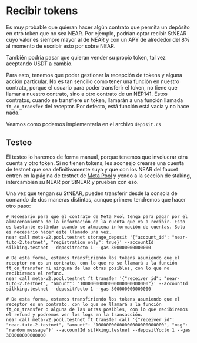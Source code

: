 # Recibir tokens
Es muy probable que quieran hacer algún contrato que permita un depósito en otro token que no sea NEAR. Por ejemplo, podrían optar recibir StNEAR cuyo valor es siempre mayor al de NEAR y con un APY de alrededor del 8% al momento de escribir esto por sobre NEAR. 

También podría pasar que quieran vender su propio token, tal vez aceptando USDT a cambio.

Para esto, tenemos que poder gestionar la recepción de tokens y alguna acción particular. No es tan sencillo como tener una función en nuestro contrato, porque el usuario para poder transferir el token, no tiene que llamar a nuestro contrato, sino a otro contrato de un NEP141. Estos contratos, cuando se transfiere un token, llamarán a una función llamada `ft_on_transfer` del receptor. Por defecto, está función está vacía y no hace nada. 

Veamos como podemos implementarla en el archivo `deposit.rs`

## Testeo
El testeo lo haremos de forma manual, porque tenemos que involucrar otra cuenta y otro token. Si no tienen tokens, les aconsejo crearse una cuenta de testnet que sea definitivamente suya y que con los NEAR del faucet entren en la página de testnet de [Meta Pool](https://testnet.metapool.app) y yendo a la sección de staking, intercambien su NEAR por StNEAR y prueben con eso.

Una vez que tengan su StNEAR, pueden transferir desde la consola de comando de dos maneras distintas, aunque primero tendremos que hacer otro paso:

```
# Necesario para que el contrato de Meta Pool tenga para pagar por el almacenamiento de la información de la cuenta que va a recibir. Esto es bastante estándar cuando se almacena información de cuentas. Solo es necesario hacer este llamado una vez.
near call meta-v2.pool.testnet storage_deposit '{"account_id": "near-tuto-2.testnet", "registration_only": true}' --accountId silkking.testnet --depositYocto 1 --gas 300000000000000
```

```
# De esta forma, estamos transfiriendo los tokens asumiendo que el receptor no es un contrato, con lo que no se llamará a la función ft_on_transfer ni ninguna de las otras posibles, con lo que no recibiremos el refund.
near call meta-v2.pool.testnet ft_transfer '{"receiver_id": "near-tuto-2.testnet", "amount": "10000000000000000000000000"}' --accountId silkking.testnet --depositYocto 1 --gas 300000000000000
```

```
# De esta forma, estamos transfiriendo los tokens asumiendo que el receptor es un contrato, con lo que se llamará a la función ft_on_transfer o alguna de las otras posibles, con lo que recibiremos el refund y podremos ver los logs en la transacción.
near call meta-v2.pool.testnet ft_transfer_call '{"receiver_id": "near-tuto-2.testnet", "amount": "10000000000000000000000000", "msg": "random message"}' --accountId silkking.testnet --depositYocto 1 --gas 300000000000000
```